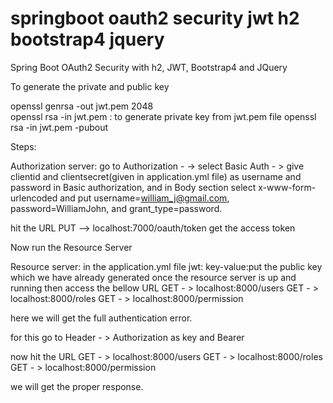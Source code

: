 # springboot oauth2 security jwt h2 bootstrap4 jquery
Spring Boot OAuth2 Security with h2, JWT, Bootstrap4 and JQuery

To generate the private and public key

openssl genrsa -out jwt.pem 2048  
openssl rsa -in jwt.pem : to generate private key from jwt.pem file
openssl rsa -in jwt.pem -pubout

Steps:

Authorization server:
go to Authorization - -> select Basic Auth - > give clientid and clientsecret(given in application.yml file) as username and password in Basic authorization, and in Body section select x-www-form-urlencoded and put username=william_j@gmail.com, password=WilliamJohn, and grant_type=password.

hit the URL 
PUT --> localhost:7000/oauth/token   get the access token

Now run the Resource Server

Resource server:
in the application.yml file jwt: key-value:put the public key which we have already generated
once the resource server is up and running then access the bellow URL
GET - > localhost:8000/users
GET - > localhost:8000/roles
GET - > localhost:8000/permission

here we will get the full authentication error.

for this
go to Header - > Authorization as key and Bearer <access token which we got from authorization server>

now hit the URL 
GET - > localhost:8000/users
GET - > localhost:8000/roles
GET - > localhost:8000/permission

we will get the proper response.





